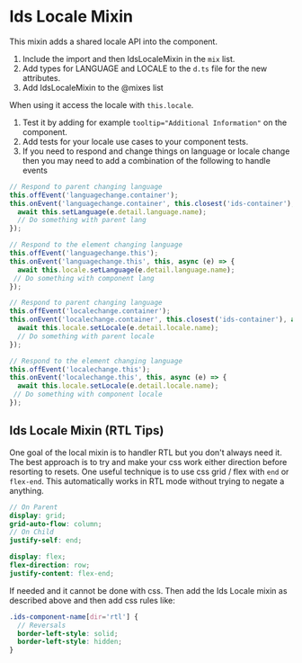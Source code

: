 # Ids Locale Mixin

This mixin adds a shared locale API into the component.

1. Include the import and then IdsLocaleMixin in the `mix` list.
1. Add types for LANGUAGE and LOCALE to the `d.ts` file for the new attributes.
1. Add IdsLocaleMixin to the @mixes list

When using it access the locale with `this.locale`.

1. Test it by adding for example `tooltip="Additional Information"` on the component.
1. Add tests for your locale use cases to your component tests.
1. If you need to respond and change things on language or locale change then you may need to add a combination of the following to handle events

```js
// Respond to parent changing language
this.offEvent('languagechange.container');
this.onEvent('languagechange.container', this.closest('ids-container'), async (e) => {
  await this.setLanguage(e.detail.language.name);
  // Do something with parent lang
});

// Respond to the element changing language
this.offEvent('languagechange.this');
this.onEvent('languagechange.this', this, async (e) => {
  await this.locale.setLanguage(e.detail.language.name);
 // Do something with component lang
});

// Respond to parent changing language
this.offEvent('localechange.container');
this.onEvent('localechange.container', this.closest('ids-container'), async (e) => {
  await this.locale.setLocale(e.detail.locale.name);
  // Do something with parent locale
});

// Respond to the element changing language
this.offEvent('localechange.this');
this.onEvent('localechange.this', this, async (e) => {
  await this.locale.setLocale(e.detail.locale.name);
 // Do something with component locale
});
```

## Ids Locale Mixin (RTL Tips)

One goal of the local mixin is to handler RTL but you don't always need it. The best approach is to try and make your css work either direction before resorting to resets. One useful technique is to use css grid / flex with `end` or `flex-end`. This automatically works in RTL mode without trying to negate a anything.

```scss
// On Parent
display: grid;
grid-auto-flow: column;
// On Child
justify-self: end;
```

```scss
display: flex;
flex-direction: row;
justify-content: flex-end;
```

If needed and it cannot be done with css. Then add the Ids Locale mixin as described above and then add css rules like:

```scss
.ids-component-name[dir='rtl'] {
  // Reversals
  border-left-style: solid;
  border-left-style: hidden;
}
```
